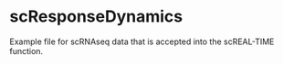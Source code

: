 # scResponseDynamics
Example file for scRNAseq data that is accepted into the scREAL-TIME function. 
